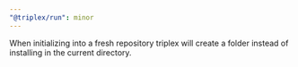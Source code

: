 ```yaml
---
"@triplex/run": minor
---
```


When initializing into a fresh repository triplex will create a folder instead of installing in the current directory.

